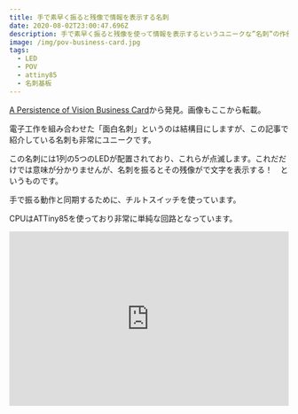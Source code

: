 ```yaml
---
title: 手で素早く振ると残像で情報を表示する名刺
date: 2020-08-02T23:00:47.696Z
description: 手で素早く振ると残像を使って情報を表示するというユニークな”名刺”の作例を紹介します。
image: /img/pov-business-card.jpg
tags:
  - LED
  - POV
  - attiny85
  - 名刺基板
---
```

[A Persistence of Vision Business Card](https://blog.hackster.io/a-persistence-of-vision-business-card-a712dc77beb4)から発見。画像もここから転載。

電子工作を組み合わせた「面白名刺」というのは結構目にしますが、この記事で紹介している名刺も非常にユニークです。

この名刺には1列の5つのLEDが配置されており、これらが点滅します。これだだけでは意味が分かりませんが、名刺を振るとその残像がで文字を表示する！　というものです。

手で振る動作と同期するために、チルトスイッチを使っています。

CPUはATTiny85を使っており非常に単純な回路となっています。

<iframe width="100%" height="315" src="https://www.youtube.com/embed/GlTnAOosOy8" frameborder="0" allow="accelerometer; autoplay; encrypted-media; gyroscope; picture-in-picture" allowfullscreen></iframe>

